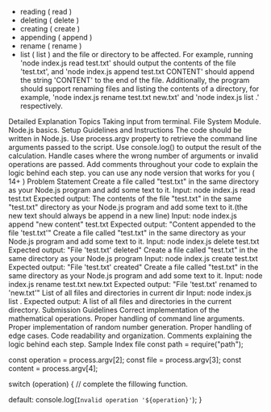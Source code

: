 <!-- Instructions -->
<!-- Node.js File Editor -->
<!-- Overview -->
<!-- Create a Node.js program that allows for basic file manipulation.The program should take command line arguments to specify the desired operation (command for the particular operation are given in "()" , use those commands only ): -->

 - reading ( read )
 - deleting ( delete )
 - creating ( create )
 - appending ( append )
 - rename ( rename )
 - list ( list )
and the file or directory to be affected. For example, running 'node index.js read test.txt' should output the contents of the file 'test.txt', and 'node index.js append test.txt CONTENT' should append the string 'CONTENT' to the end of the file. Additionally, the program should support renaming files and listing the contents of a directory, for example, 'node index.js rename test.txt new.txt' and 'node index.js list .' respectively.

Detailed Explanation
Topics
Taking input from terminal.
File System Module.
Node.js basics.
Setup Guidelines and Instructions
The code should be written in Node.js.
Use process.argv property to retrieve the command line arguments passed to the script.
Use console.log() to output the result of the calculation.
Handle cases where the wrong number of arguments or invalid operations are passed.
Add comments throughout your code to explain the logic behind each step.
you can use any node version that works for you ( 14+ )
Problem Statement
Create a file called "test.txt" in the same directory as your Node.js program and add some text to it.
Input: node index.js read test.txt
Expected output: The contents of the file "test.txt"
in the same "test.txt" directory as your Node.js program and add some text to it.(the new text should always be append in a new line)
Input: node index.js append "new content" test.txt
Expected output: "Content appended to the file 'test.txt'"
Create a file called "test.txt" in the same directory as your Node.js program and add some text to it.
Input: node index.js delete test.txt
Expected output: "File 'test.txt' deleted"
Create a file called "test.txt" in the same directory as your Node.js program
Input: node index.js create test.txt
Expected output: "File 'test.txt' created"
Create a file called "test.txt" in the same directory as your Node.js program and add some text to it.
Input: node index.js rename test.txt new.txt
Expected output: "File 'test.txt' renamed to 'new.txt'"
List of all files and directories in current dir
Input: node index.js list .
Expected output: A list of all files and directories in the current directory.
Submission Guidelines
Correct implementation of the mathematical operations.
Proper handling of command line arguments.
Proper implementation of random number generation.
Proper handling of edge cases.
Code readability and organization.
Comments explaining the logic behind each step.
Sample Index file
const path = require("path");

const operation = process.argv[2];
const file = process.argv[3];
const content = process.argv[4];

switch (operation) {
  // complete the fillowing function.
    
  default:
    console.log(`Invalid operation '${operation}'`);
}